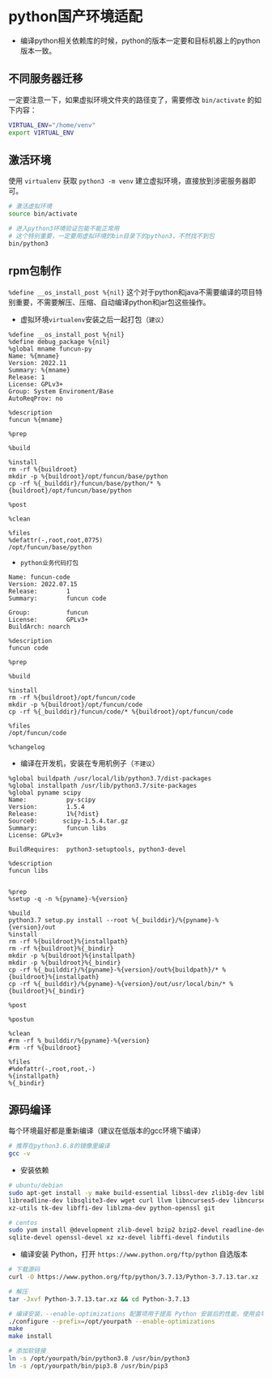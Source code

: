 # python国产环境适配

* 编译python相关依赖库的时候，python的版本一定要和目标机器上的python版本一致。

## 不同服务器迁移

一定要注意一下，如果虚拟环境文件夹的路径变了，需要修改 `bin/activate` 的如下内容：
```bash
VIRTUAL_ENV="/home/venv"
export VIRTUAL_ENV
```

## 激活环境

使用 `virtualenv` 获取 `python3 -m venv` 建立虚拟环境，直接放到涉密服务器即可。

```bash
# 激活虚拟环境
source bin/activate

# 进入python3环境验证包能不能正常用
# 这个特别重要，一定要用虚拟环境的bin目录下的python3，不然找不到包
bin/python3
```
## rpm包制作

`%define __os_install_post %{nil}` 这个对于python和java不需要编译的项目特别重要，不需要解压、压缩、自动编译python和jar包这些操作。

* 虚拟环境`virtualenv`安装之后一起打包（`建议`）

```text
%define __os_install_post %{nil}
%define debug_package %{nil}
%global mname funcun-py
Name: %{mname}
Version: 2022.11
Summary: %{mname}
Release: 1
License: GPLv3+
Group: System Enviroment/Base
AutoReqProv: no

%description
funcun %{mname}

%prep

%build

%install
rm -rf %{buildroot}
mkdir -p %{buildroot}/opt/funcun/base/python
cp -rf %{_builddir}/funcun/base/python/* %{buildroot}/opt/funcun/base/python

%post

%clean

%files
%defattr(-,root,root,0775)
/opt/funcun/base/python
```

* `python业务代码打包`

```text
Name: funcun-code
Version: 2022.07.15
Release:        1
Summary:        funcun code

Group:          funcun
License:        GPLv3+
BuildArch: noarch

%description
funcun code

%prep

%build

%install
rm -rf %{buildroot}/opt/funcun/code
mkdir -p %{buildroot}/opt/funcun/code
cp -rf %{_builddir}/funcun/code/* %{buildroot}/opt/funcun/code

%files
/opt/funcun/code

%changelog
```

* 编译在开发机，安装在专用机例子（`不建议`）

```
%global buildpath /usr/local/lib/python3.7/dist-packages
%global installpath /usr/lib/python3.7/site-packages
%global pyname scipy
Name:           py-scipy
Version:        1.5.4
Release:        1%{?dist}
Source0:       scipy-1.5.4.tar.gz
Summary:        funcun libs
License: GPLv3+

BuildRequires:  python3-setuptools, python3-devel

%description
funcun libs


%prep
%setup -q -n %{pyname}-%{version}

%build
python3.7 setup.py install --root %{_builddir}/%{pyname}-%{version}/out
%install
rm -rf %{buildroot}%{installpath}
rm -rf %{buildroot}%{_bindir}
mkdir -p %{buildroot}%{installpath}
mkdir -p %{buildroot}%{_bindir}
cp -rf %{_builddir}/%{pyname}-%{version}/out%{buildpath}/* %{buildroot}%{installpath}  
cp -rf %{_builddir}/%{pyname}-%{version}/out/usr/local/bin/* %{buildroot}%{_bindir}

%post

%postun

%clean
#rm -rf %_builddir/%{pyname}-%{version}
#rm -rf %{buildroot}

%files
#%defattr(-,root,root,-)
%{installpath}
%{_bindir}
```


## 源码编译

每个环境最好都是重新编译（建议在低版本的gcc环境下编译）

```bash
# 推荐在python3.6.8的镜像里编译
gcc -v
```

* 安装依赖

```bash
# ubuntu/debian
sudo apt-get install -y make build-essential libssl-dev zlib1g-dev libbz2-dev \
libreadline-dev libsqlite3-dev wget curl llvm libncurses5-dev libncursesw5-dev \
xz-utils tk-dev libffi-dev liblzma-dev python-openssl git

# centos
sudo yum install @development zlib-devel bzip2 bzip2-devel readline-devel sqlite \
sqlite-devel openssl-devel xz xz-devel libffi-devel findutils
```

* 编译安装 Python，打开 `https://www.python.org/ftp/python` 自选版本

```bash
# 下载源码
curl -O https://www.python.org/ftp/python/3.7.13/Python-3.7.13.tar.xz

# 解压
tar -Jxvf Python-3.7.13.tar.xz && cd Python-3.7.13

# 编译安装，--enable-optimizations 配置项用于提高 Python 安装后的性能，使用会导致编译速度稍慢
./configure --prefix=/opt/yourpath --enable-optimizations
make
make install

# 添加软链接
ln -s /opt/yourpath/bin/python3.8 /usr/bin/python3
ln -s /opt/yourpath/bin/pip3.8 /usr/bin/pip3
```